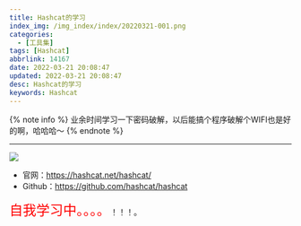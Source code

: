 ```yaml
---
title: Hashcat的学习
index_img: /img_index/index/20220321-001.png
categories:
  - [工具集]
tags: [Hashcat]
abbrlink: 14167
date: 2022-03-21 20:08:47
updated: 2022-03-21 20:08:47
desc: Hashcat的学习
keywords: Hashcat
---
```





{% note info %}
业余时间学习一下密码破解，以后能搞个程序破解个WIFI也是好的啊，哈哈哈～
{% endnote %}

<!--more-->
<hr />

![](article_hashcat.jpg)

- 官网：https://hashcat.net/hashcat/
- Github：https://github.com/hashcat/hashcat

<font color='red' size=5.5>自我学习中。。。。</font>！！！。
